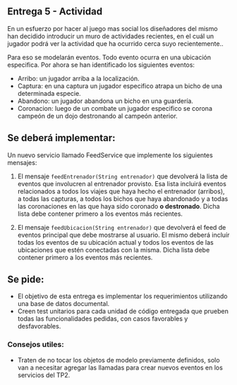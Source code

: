 ## Entrega 5 - Actividad

En un esfuerzo por hacer al juego mas social los diseñadores del mismo han
decidido introducir un muro de actividades recientes, en el cuál un jugador
podrá ver la actividad que ha ocurrido cerca suyo recientemente..

Para eso se modelarán eventos. Todo evento ocurra en una ubicación especifica.
Por ahora se han identificado los siguientes eventos:

- Arribo: un jugador arriba a la localización.
- Captura: en una captura un jugador especifico atrapa un bicho de una determinada
especie.
- Abandono: un jugador abandona un bicho en una guardería.
- Coronacion: luego de un combate un jugador especifico se corona campeón de un
dojo destronando al campeón anterior.

## Se deberá implementar:
Un nuevo servicio llamado FeedService que implemente los siguientes mensajes:

1. El mensaje `feedEntrenador(String entrenador)` que devolverá la lista de
eventos que involucren al entrenador provisto. Esa lista incluirá eventos
relacionados a todos los viajes que haya hecho el entrenador (arribos), a
todas las capturas, a todos los bichos que haya abandonado y a todas las
coronaciones en las que haya sido coronado **o destronado**. Dicha lista debe
contener primero a los eventos más recientes.

2. El mensaje `feedUbicacion(String entrenador)` que devolverá el feed de eventos
principal que debe mostrarse al usuario. El mismo deberá incluír todas los
eventos de su ubicación actual y todos los eventos de las ubicaciones que estén
conectadas con la misma. Dicha lista debe contener primero a los eventos más
recientes.

## Se pide:
- El objetivo de esta entrega es implementar los requerimientos utilizando una
base de datos documental.
- Creen test unitarios para cada unidad de código entregada que prueben todas las
funcionalidades pedidas, con casos favorables y desfavorables.

### Consejos utiles:
- Traten de no tocar los objetos de modelo previamente definidos, solo van a
necesitar agregar las llamadas para crear nuevos eventos en los servicios del
TP2.
